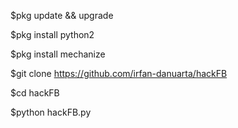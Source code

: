 $pkg update && upgrade

$pkg install python2

$pkg install mechanize

$git clone https://github.com/irfan-danuarta/hackFB

$cd hackFB

$python hackFB.py
